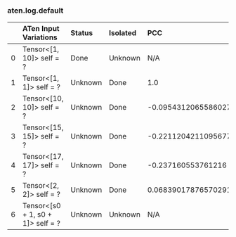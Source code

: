 ### aten.log.default
|    | ATen Input Variations             | Status   | Isolated   | PCC                  | Host   |
|---:|:----------------------------------|:---------|:-----------|:---------------------|:-------|
|  0 | Tensor<[1, 10]> self = ?          | Done     | Unknown    | N/A                  | N/A    |
|  1 | Tensor<[1, 1]> self = ?           | Unknown  | Done       | 1.0                  | 0      |
|  2 | Tensor<[10, 10]> self = ?         | Unknown  | Done       | -0.09543120655860272 | 0      |
|  3 | Tensor<[15, 15]> self = ?         | Unknown  | Done       | -0.22112042110956773 | 0      |
|  4 | Tensor<[17, 17]> self = ?         | Unknown  | Done       | -0.237160553761216   | 0      |
|  5 | Tensor<[2, 2]> self = ?           | Unknown  | Done       | 0.06839017876570291  | 0      |
|  6 | Tensor<[s0 + 1, s0 + 1]> self = ? | Unknown  | Unknown    | N/A                  | N/A    |

